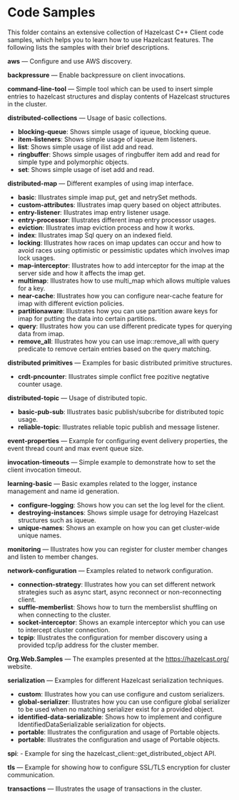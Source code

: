 # Code Samples

This folder contains an extensive collection of Hazelcast C++ Client code samples, which helps you to learn how to use Hazelcast features. The following lists the samples with their brief descriptions.

**aws** — Configure and use AWS discovery.

**backpressure** — Enable backpressure on client invocations.

**command-line-tool** — Simple tool which can be used to insert simple entries to hazelcast structures and display contents of Hazelcast structures in the cluster.

**distributed-collections** — Usage of basic collections.
  * **blocking-queue**: Shows simple usage of iqueue, blocking queue.
  * **item-listeners**: Shows simple usage of iqueue item listeners.
  * **list**: Shows simple usage of ilist add and read.
  * **ringbuffer**: Shows simple usages of ringbuffer item add and read for simple type and polymorphic objects.
  * **set**: Shows simple usage of iset add and read.

**distributed-map** — Different examples of using imap interface.
  * ****basic****: Illustrates simple imap put, get and netrySet methods.
  * **custom-attributes**: Illustrates imap query based on object attributes.
  * **entry-listener**: Illustrates imap entry listener usage.
  * **entry-processor**: Illustrates different imap entry processor usages.
  * **eviction**: Illustrates imap eviction process and how it works.
  * **index**: Illustrates imap Sql query on an indexed field.
  * **locking**: Illustrates how races on imap updates can occur and how to avoid races using optimistic or pessimistic updates which involves imap lock usages.
  * **map-interceptor**: Illustrates how to add interceptor for the imap at the server side and how it affects the imap get.
  * **multimap**: Illustrates how to use multi_map which allows multiple values for a key.
  * **near-cache**: Illustrates how you can configure near-cache feature for imap with different eviction policies.
  * **partitionaware**: Illustrates how you can use partition aware keys for imap for putting the data into certain partitions.
  * **query**: Illustrates how you can use different predicate types for querying data from imap.
  * **remove_all**: Illustrates how you can use imap::remove_all with query predicate to remove certain entries based on the query matching.

**distributed primitives** — Examples for basic distributed primitive structures.
  * **crdt-pncounter**: Illustrates simple conflict free pozitive negtative counter usage.

**distributed-topic** — Usage of distributed topic.
  * **basic-pub-sub**: Illustrates basic publish/subcribe for distributed topic usage.
  * **reliable-topic**: Illustrates reliable topic publish and message listener.

**event-properties** — Example for configuring event delivery properties, the event thread count and max event queue size.

**invocation-timeouts** — Simple example to demonstrate how to set the client invocation timeout.

**learning-basic** — Basic examples related to the logger, instance management and name id generation.
  * **configure-logging**: Shows how you can set the log level for the client.
  * **destroying-instances**: Shows simple usage for detroying Hazelcast structures such as iqueue.
  * **unique-names**: Shows an example on how you can get cluster-wide unique names.

**monitoring** — Illustrates how you can register for cluster member changes and listen to member changes.

**network-configuration** — Examples related to network configuration.
  * **connection-strategy**: Illustrates how you can set different network strategies such as async start, async reconnect or non-reconnecting client.
  * **suffle-memberlist**: Shows how to turn the memberslist shuffling on when connecting to the cluster.
  * **socket-interceptor**: Shows an example interceptor which you can use to intercept cluster connection.
  * **tcpip**: Illustrates the configuration for member discovery using a provided tcp/ip address for the cluster member.

**Org.Web.Samples** — The examples presented at the https://hazelcast.org/ website.

**serialization** — Examples for different Hazelcast serialization techniques.
  * **custom**: Illustrates how you can use configure and custom serializers.
  * **global-serializer**: Illustrates how you can use configure global serializer to be used when no matching serializer exist for a provided object.
  * **identified-data-serializable**: Shows how to implement and configure IdentifiedDataSerializable serialization for objects.
  * **portable**: Illustrates the configuration and usage of Portable objects.
  * **portable**: Illustrates the configuration and usage of Portable objects.

**spi**: - Example for sing the hazelcast_client::get_distributed_object API.

**tls** — Example for showing how to configure SSL/TLS encryption for cluster communication.

**transactions** — Illustrates the usage of transactions in the cluster.